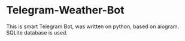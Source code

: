 # Telegram-Weather-Bot
This is smart Telegram Bot, was written on python, based on aiogram. SQLite database is used.
